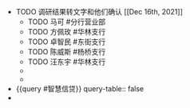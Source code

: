 - TODO 调研结果转文字和他们确认 [[Dec 16th, 2021]]
	- TODO 马可 #分行营业部
	- TODO 方佩玫 #华林支行
	- TODO 卓智民 #东街支行
	- TODO 陈威斯 #杨桥支行
	- TODO 汪东宇 #华林支行
	-
	-
- {{query #智慧信贷}}
  query-table:: false
-